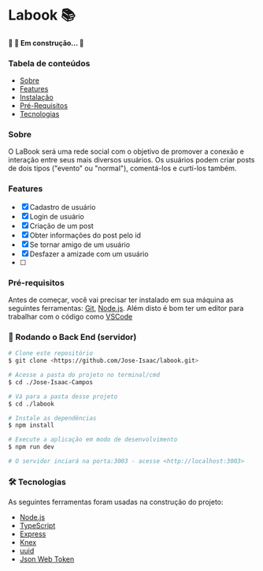# Labook 📚
<h4> 
	🚧 🚀 Em construção...  🚧
</h4>

### Tabela de conteúdos
<!--ts-->
   * [Sobre](#Sobre)
   * [Features](#Features)
   * [Instalação](#instalacao)
   * [Pré-Requisitos](#Pré-Requisitos)
   * [Tecnologias](#tecnologias)
<!--te-->

### Sobre

<p>O LaBook será uma rede social com o objetivo de promover a conexão e interação entre seus mais diversos usuários. Os usuários podem criar posts de dois tipos ("evento" ou "normal"), comentá-los e curti-los também.</p>

### Features

- [x] Cadastro de usuário
- [x] Login de usuário
- [x] Criação de um post
- [x] Obter informações do post pelo id
- [x] Se tornar amigo de um usuário
- [x] Desfazer a amizade com um usuário
- [ ] 

### Pré-requisitos

Antes de começar, você vai precisar ter instalado em sua máquina as seguintes ferramentas:
[Git](https://git-scm.com), [Node.js](https://nodejs.org/en/). 
Além disto é bom ter um editor para trabalhar com o código como [VSCode](https://code.visualstudio.com/)

### 🎲 Rodando o Back End (servidor)

```bash
# Clone este repositório
$ git clone <https://github.com/Jose-Isaac/labook.git>

# Acesse a pasta do projeto no terminal/cmd
$ cd ./Jose-Isaac-Campos

# Vá para a pasta desse projeto
$ cd ./labook

# Instale as dependências
$ npm install

# Execute a aplicação em modo de desenvolvimento
$ npm run dev

# O servidor inciará na porta:3003 - acesse <http://localhost:3003>
```

### 🛠 Tecnologias

As seguintes ferramentas foram usadas na construção do projeto:

- [Node.js](https://nodejs.org/en/)
- [TypeScript](https://www.typescriptlang.org/)
- [Express](https://github.com/expressjs/express)
- [Knex](http://knexjs.org/)
- [uuid](https://github.com/uuidjs/uuid)
- [Json Web Token](https://github.com/auth0/node-jsonwebtoken)

